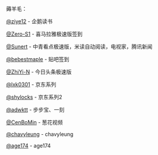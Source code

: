 薅羊毛：

[@ziye12](https://github.com/ziye12/JavaScript) - 企鹅读书

[@Zero-S1](https://github.com/Zero-S1/xmly_speed) - 喜马拉雅极速版签到

[@Sunert](https://github.com/Sunert/Scripts) - 中青看点极速版，米读自动阅读，电视家，腾讯新闻

[@bebestmaple](https://github.com/bebestmaple/Tieba_Github-Actions) - 贴吧签到

[@ZhiYi-N](https://github.com/ZhiYi-N/Private-Script) - 今日头条极速版

[@lxk0301](https://gitee.com/lxk0301/jd_scripts/tree/master/) - 京东系列

[@shylocks](https://github.com/lmh77/shylocks-Loon) - 京东系列2

[@adwktt](https://github.com/adwktt/adwktt) - 步步宝、一刻

[@CenBoMin](https://github.com/CenBoMin/GithubSync) - 葱花视频

[@chavyleung](https://github.com/chavyleung/scripts) - chavyleung

[@age174](https://github.com/age174/-) - age174
